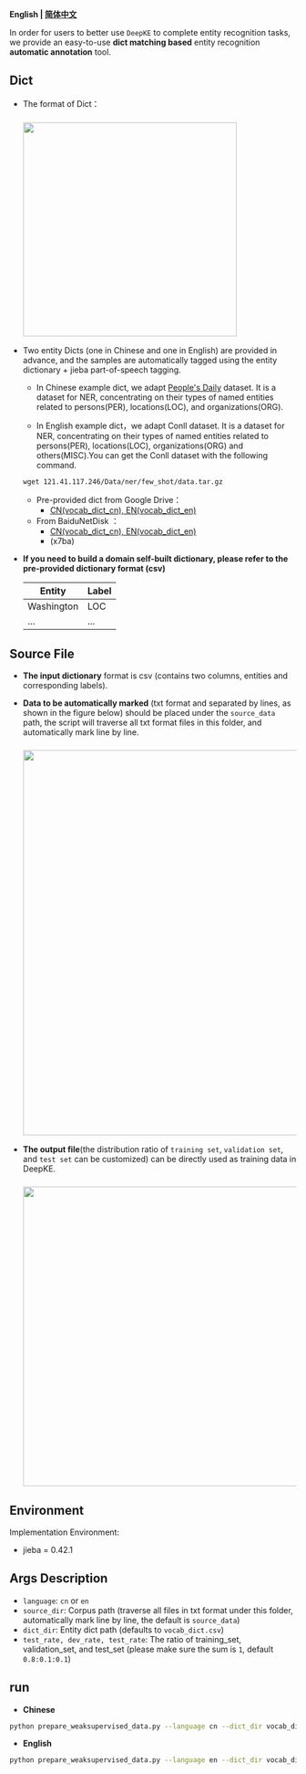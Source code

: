 <p align="left">
    <b> English | <a href="https://github.com/zjunlp/DeepKE/blob/main/example/ner/prepare-data/README_CN.md">简体中文</a> </b>
</p>

In order for users to better use `DeepKE` to complete entity recognition tasks, we provide an easy-to-use **dict matching based** entity recognition **automatic annotation** tool.

## Dict
- The format of Dict：
    <h3 align="left">
        <img src="pics/vocab_dict.png", width=375>
    </h3>
- Two entity Dicts (one in Chinese and one in English) are provided in advance, and the samples are automatically tagged using the entity dictionary + jieba part-of-speech tagging.

    - In Chinese example dict, we adapt [People's Daily](https://github.com/OYE93/Chinese-NLP-Corpus/tree/master/NER/People's%20Daily) dataset. It is a dataset for NER, concentrating on their types of named entities related to persons(PER), locations(LOC), and organizations(ORG).

    - In English example dict，we adapt Conll dataset. It is a dataset for NER, concentrating on their types of named entities related to persons(PER), locations(LOC), organizations(ORG) and others(MISC).You can get the Conll dataset with the following command.

    ```shell
    wget 121.41.117.246/Data/ner/few_shot/data.tar.gz
    ```

    - Pre-provided dict from Google Drive： 
        - [CN(vocab_dict_cn), EN(vocab_dict_en)](https://drive.google.com/drive/folders/1PGANizeTsvEQFYTL8O1jrDLZwk_MPqO0?usp=sharing)
    - From BaiduNetDisk ： 
        - [CN(vocab_dict_cn), EN(vocab_dict_en)](https://pan.baidu.com/s/1a07W42ZByeZ00MZp5pZgxg)
        - (x7ba)

- **If you need to build a domain self-built dictionary, please refer to the pre-provided dictionary format (csv)**

    | Entity | Label |
    |  ----  | ----  |
    | Washington | LOC  |
    |  ...  | ...  |

## Source File


- **The input dictionary** format is csv (contains two columns, entities and corresponding labels).

- **Data to be automatically marked** (txt format and separated by lines, as shown in the figure below) should be placed under the `source_data` path, the script will traverse all txt format files in this folder, and automatically mark line by line.

    <h3 align="left">
        <img src="pics/en_input_data_format.png", width=675>
    </h3>

- **The output file**(the distribution ratio of `training set`, `validation set`, and `test set` can be customized) can be directly used as training data in DeepKE.
    <h3 align="left">
        <img src="pics/en_output_data_format.png", width=525>
    </h3>




## Environment
Implementation Environment:  
- jieba = 0.42.1

## Args Description

- `language`: `cn` or `en`
- `source_dir`: Corpus path (traverse all files in txt format under this folder, automatically mark line by line, the default is `source_data`)
- `dict_dir`: Entity dict path (defaults to `vocab_dict.csv`)
- `test_rate, dev_rate, test_rate`: The ratio of training_set, validation_set, and test_set (please make sure the sum is `1`, default `0.8:0.1:0.1`)

## run

- **Chinese**
```bash
python prepare_weaksupervised_data.py --language cn --dict_dir vocab_dict_cn.csv
```

- **English**
```bash
python prepare_weaksupervised_data.py --language en --dict_dir vocab_dict_en.csv
```
